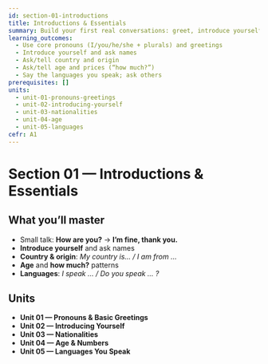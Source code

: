 ```yaml
---
id: section-01-introductions
title: Introductions & Essentials
summary: Build your first real conversations: greet, introduce yourself, say where you’re from, your age, and your languages.
learning_outcomes:
  - Use core pronouns (I/you/he/she + plurals) and greetings
  - Introduce yourself and ask names
  - Ask/tell country and origin
  - Ask/tell age and prices (“how much?”)
  - Say the languages you speak; ask others
prerequisites: []
units:
  - unit-01-pronouns-greetings
  - unit-02-introducing-yourself
  - unit-03-nationalities
  - unit-04-age
  - unit-05-languages
cefr: A1
---
```


# Section 01 — Introductions & Essentials

## What you’ll master
- Small talk: **How are you?** → **I’m fine, thank you.**
- **Introduce yourself** and ask names
- **Country & origin**: *My country is… / I am from …*
- **Age** and **how much?** patterns
- **Languages**: *I speak … / Do you speak … ?*

## Units
- **Unit 01 — Pronouns & Basic Greetings**
- **Unit 02 — Introducing Yourself**
- **Unit 03 — Nationalities**
- **Unit 04 — Age & Numbers**
- **Unit 05 — Languages You Speak**
